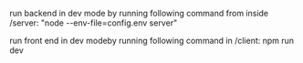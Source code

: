 run backend in dev mode by running following command from inside /server:
"node --env-file=config.env server"

run front end in dev modeby running following command in /client:
npm run dev